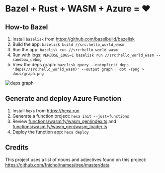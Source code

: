 # Bazel + Rust + WASM + Azure = ❤️

## How-to Bazel

1. Install `bazelisk` from https://github.com/bazelbuild/bazelisk
1. Build the app: `bazelisk build //src:hello_world_wasm`
1. Run the app: `bazelisk run //src:hello_world_wasm`
1. Run with logs: `VERBOSE_LOGS=1 bazelisk run //src:hello_world_wasm --sandbox_debug`
1. View the deps graph: `bazelisk query --noimplicit_deps 'deps(//src:hello_world_wasm)' --output graph | dot -Tpng > docs/graph.png`

![deps graph](https://github.com/manekinekko/bazel_rust_wasm_example/blob/master/docs/graph.png)

## Generate and deploy Azure Function

1. Install `hexa` from https://hexa.run
1. Generate a function project: `hexa init --just=functions`
1. Review [functions/wasmify/wasm_gen/index.ts](./functions/wasmify/wasm_gen/index.ts) and [functions/wasmify/wasm_gen/wasm_loader.ts](./functions/wasmify/wasm_gen/wasm_loader.ts)
1. Deploy the function app: `hexa deploy`

## Credits

This project uses a list of nouns and adjectives found on this project: https://github.com/fnichol/names/tree/master/data
